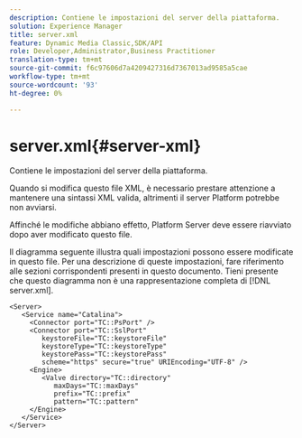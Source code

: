 ```yaml
---
description: Contiene le impostazioni del server della piattaforma.
solution: Experience Manager
title: server.xml
feature: Dynamic Media Classic,SDK/API
role: Developer,Administrator,Business Practitioner
translation-type: tm+mt
source-git-commit: f6c97606d7a4209427316d7367013ad9585a5cae
workflow-type: tm+mt
source-wordcount: '93'
ht-degree: 0%

---
```



# server.xml{#server-xml}

Contiene le impostazioni del server della piattaforma.

Quando si modifica questo file XML, è necessario prestare attenzione a mantenere una sintassi XML valida, altrimenti il server Platform potrebbe non avviarsi.

Affinché le modifiche abbiano effetto, Platform Server deve essere riavviato dopo aver modificato questo file.

Il diagramma seguente illustra quali impostazioni possono essere modificate in questo file. Per una descrizione di queste impostazioni, fare riferimento alle sezioni corrispondenti presenti in questo documento. Tieni presente che questo diagramma non è una rappresentazione completa di [!DNL server.xml].

```
<Server>
   <Service name="Catalina">
     <Connector port="TC::PsPort" />
     <Connector port="TC::SslPort"
        keystoreFile="TC::keystoreFile"
        keystoreType="TC::keystoreType"
        keystorePass="TC::keystorePass" 
        scheme="https" secure="true" URIEncoding="UTF-8" />
     <Engine>
        <Valve directory="TC::directory" 
           maxDays="TC::maxDays" 
           prefix="TC::prefix" 
           pattern="TC::pattern" 
     </Engine>  
   </Service>
</Server>
```

